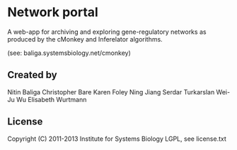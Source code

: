 Network portal
==============

A web-app for archiving and exploring gene-regulatory networks as
produced by the cMonkey and Inferelator algorithms.

(see: baliga.systemsbiology.net/cmonkey)

Created by
----------
Nitin Baliga
Christopher Bare
Karen Foley
Ning Jiang
Serdar Turkarslan
Wei-Ju Wu
Elisabeth Wurtmann

License
-------
Copyright (C) 2011-2013 Institute for Systems Biology
LGPL, see license.txt

